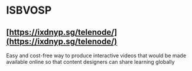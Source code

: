 # ISBVOSP
## [https://ixdnyp.sg/telenode/](https://ixdnyp.sg/telenode/)
Easy and cost-free way to produce interactive videos that would be made available online so that content designers can share learning globally
